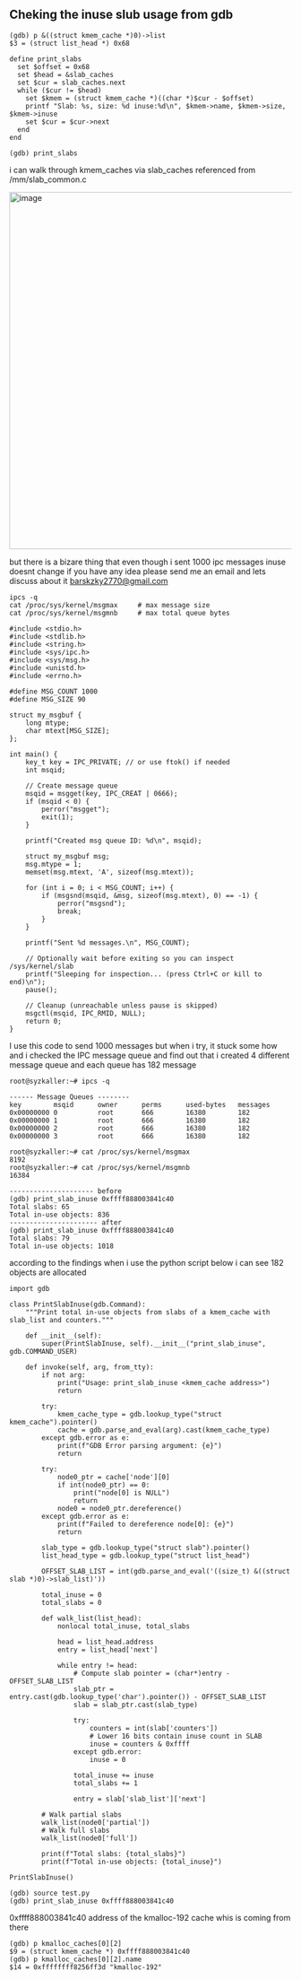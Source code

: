 ## Cheking the inuse slub usage from gdb

```
(gdb) p &((struct kmem_cache *)0)->list
$3 = (struct list_head *) 0x68 
                                                                                                                     
define print_slabs                                            
  set $offset = 0x68 
  set $head = &slab_caches
  set $cur = slab_caches.next
  while ($cur != $head)
    set $kmem = (struct kmem_cache *)((char *)$cur - $offset)
    printf "Slab: %s, size: %d inuse:%d\n", $kmem->name, $kmem->size, $kmem->inuse
    set $cur = $cur->next
  end
end

(gdb) print_slabs
```

i can walk through kmem_caches via slab_caches referenced from /mm/slab_common.c

<img width="687" height="637" alt="image" src="https://github.com/user-attachments/assets/64374cd6-9ac4-45c1-ac5f-950b062bcd9a" />


but there is a bizare thing that even though i sent 1000 ipc messages inuse doesnt change
if you have any idea please send me an email and lets discuss about it barskzky2770@gmail.com


```
ipcs -q
cat /proc/sys/kernel/msgmax     # max message size
cat /proc/sys/kernel/msgmnb     # max total queue bytes
```

```
#include <stdio.h>
#include <stdlib.h>
#include <string.h>
#include <sys/ipc.h>
#include <sys/msg.h>
#include <unistd.h>
#include <errno.h>

#define MSG_COUNT 1000
#define MSG_SIZE 90

struct my_msgbuf {
    long mtype;
    char mtext[MSG_SIZE];
};

int main() {
    key_t key = IPC_PRIVATE; // or use ftok() if needed
    int msqid;

    // Create message queue
    msqid = msgget(key, IPC_CREAT | 0666);
    if (msqid < 0) {
        perror("msgget");
        exit(1);
    }

    printf("Created msg queue ID: %d\n", msqid);

    struct my_msgbuf msg;
    msg.mtype = 1;
    memset(msg.mtext, 'A', sizeof(msg.mtext));

    for (int i = 0; i < MSG_COUNT; i++) {
        if (msgsnd(msqid, &msg, sizeof(msg.mtext), 0) == -1) {
            perror("msgsnd");
            break;
        }
    }

    printf("Sent %d messages.\n", MSG_COUNT);

    // Optionally wait before exiting so you can inspect /sys/kernel/slab
    printf("Sleeping for inspection... (press Ctrl+C or kill to end)\n");
    pause();

    // Cleanup (unreachable unless pause is skipped)
    msgctl(msqid, IPC_RMID, NULL);
    return 0;
}
```
I use this code to send 1000 messages but when i try, it stuck some how and i checked the IPC message queue and find out that i created 4 different message queue and each queue has 182 message


```
root@syzkaller:~# ipcs -q

------ Message Queues --------
key        msqid      owner      perms      used-bytes   messages    
0x00000000 0          root       666        16380        182         
0x00000000 1          root       666        16380        182         
0x00000000 2          root       666        16380        182         
0x00000000 3          root       666        16380        182         

root@syzkaller:~# cat /proc/sys/kernel/msgmax 
8192
root@syzkaller:~# cat /proc/sys/kernel/msgmnb
16384
```
```
--------------------- before
(gdb) print_slab_inuse 0xffff888003841c40
Total slabs: 65
Total in-use objects: 836
---------------------- after
(gdb) print_slab_inuse 0xffff888003841c40
Total slabs: 79
Total in-use objects: 1018
```
according to the findings when i use the python script below i can see 182 objects are allocated

```
import gdb

class PrintSlabInuse(gdb.Command):
    """Print total in-use objects from slabs of a kmem_cache with slab_list and counters."""

    def __init__(self):
        super(PrintSlabInuse, self).__init__("print_slab_inuse", gdb.COMMAND_USER)

    def invoke(self, arg, from_tty):
        if not arg:
            print("Usage: print_slab_inuse <kmem_cache address>")
            return

        try:
            kmem_cache_type = gdb.lookup_type("struct kmem_cache").pointer()
            cache = gdb.parse_and_eval(arg).cast(kmem_cache_type)
        except gdb.error as e:
            print(f"GDB Error parsing argument: {e}")
            return

        try:
            node0_ptr = cache['node'][0]
            if int(node0_ptr) == 0:
                print("node[0] is NULL")
                return
            node0 = node0_ptr.dereference()
        except gdb.error as e:
            print(f"Failed to dereference node[0]: {e}")
            return

        slab_type = gdb.lookup_type("struct slab").pointer()
        list_head_type = gdb.lookup_type("struct list_head")

        OFFSET_SLAB_LIST = int(gdb.parse_and_eval('((size_t) &((struct slab *)0)->slab_list)'))

        total_inuse = 0
        total_slabs = 0

        def walk_list(list_head):
            nonlocal total_inuse, total_slabs

            head = list_head.address
            entry = list_head['next']

            while entry != head:
                # Compute slab pointer = (char*)entry - OFFSET_SLAB_LIST
                slab_ptr = entry.cast(gdb.lookup_type('char').pointer()) - OFFSET_SLAB_LIST
                slab = slab_ptr.cast(slab_type)

                try:
                    counters = int(slab['counters'])
                    # Lower 16 bits contain inuse count in SLAB
                    inuse = counters & 0xffff
                except gdb.error:
                    inuse = 0

                total_inuse += inuse
                total_slabs += 1

                entry = slab['slab_list']['next']

        # Walk partial slabs
        walk_list(node0['partial'])
        # Walk full slabs
        walk_list(node0['full'])

        print(f"Total slabs: {total_slabs}")
        print(f"Total in-use objects: {total_inuse}")

PrintSlabInuse()

```


```
(gdb) source test.py
(gdb) print_slab_inuse 0xffff888003841c40
```
0xffff888003841c40 address of the kmalloc-192 cache whis is coming from there
```
(gdb) p kmalloc_caches[0][2]
$9 = (struct kmem_cache *) 0xffff888003841c40
(gdb) p kmalloc_caches[0][2].name
$14 = 0xffffffff8256ff3d "kmalloc-192"
```
